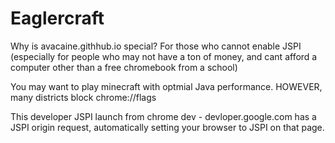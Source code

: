 # Eaglercraft

Why is avacaine.githhub.io special?
For those who cannot enable JSPI (especially for people who may not have a ton of money, and cant afford a computer other than a free chromebook from a school)

You may want to play minecraft with optmial Java performance.
HOWEVER, many districts block chrome://flags

This developer JSPI launch from chrome dev - devloper.google.com has a JSPI origin request, automatically setting your browser to JSPI on that page.
